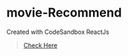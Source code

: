 # movie-Recommend
Created with CodeSandbox ReactJs

>[Check Here](https://movie-myrecommend.netlify.app/)
